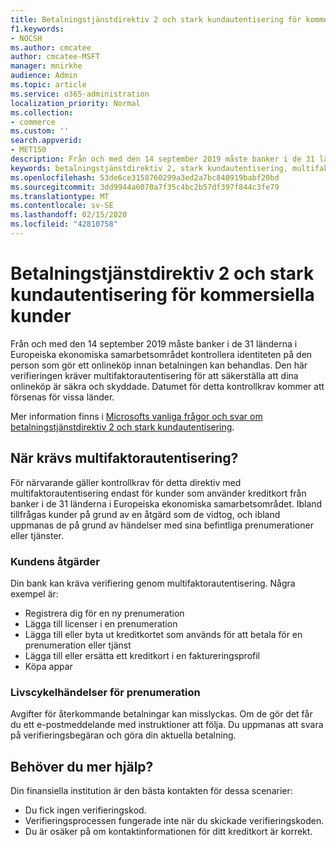 ```yaml
---
title: Betalningstjänstdirektiv 2 och stark kundautentisering för kommersiella kunder
f1.keywords:
- NOCSH
ms.author: cmcatee
author: cmcatee-MSFT
manager: mnirkhe
audience: Admin
ms.topic: article
ms.service: o365-administration
localization_priority: Normal
ms.collection:
- commerce
ms.custom: ''
search.appverid:
- MET150
description: Från och med den 14 september 2019 måste banker i de 31 länderna i Europeiska ekonomiska samarbetsområdet kontrollera identiteten på den person som gör ett onlineköp innan betalningen kan behandlas.
keywords: betalningstjänstdirektiv 2, stark kundautentisering, multifaktorautentisering
ms.openlocfilehash: 53de6ce3158760299a3ed2a7bc840919babf20bd
ms.sourcegitcommit: 3dd9944a6070a7f35c4bc2b57df397f844c3fe79
ms.translationtype: MT
ms.contentlocale: sv-SE
ms.lasthandoff: 02/15/2020
ms.locfileid: "42810758"
---
```

# <a name="payment-services-directive-2-and-strong-customer-authentication-for-commercial-customers"></a>Betalningstjänstdirektiv 2 och stark kundautentisering för kommersiella kunder

Från och med den 14 september 2019 måste banker i de 31 länderna i Europeiska ekonomiska samarbetsområdet kontrollera identiteten på den person som gör ett onlineköp innan betalningen kan behandlas. Den här verifieringen kräver multifaktorautentisering för att säkerställa att dina onlineköp är säkra och skyddade. Datumet för detta kontrollkrav kommer att försenas för vissa länder. 

Mer information finns i [Microsofts vanliga frågor och svar om betalningstjänstdirektiv 2 och stark kundautentisering](https://support.microsoft.com/help/4517854/microsoft-account-open-banking-customer-authentication).

## <a name="when-is-multi-factor-authentication-required"></a>När krävs multifaktorautentisering?

För närvarande gäller kontrollkrav för detta direktiv med multifaktorautentisering endast för kunder som använder kreditkort från banker i de 31 länderna i Europeiska ekonomiska samarbetsområdet. Ibland tillfrågas kunder på grund av en åtgärd som de vidtog, och ibland uppmanas de på grund av händelser med sina befintliga prenumerationer eller tjänster.

### <a name="customer-actions"></a>Kundens åtgärder

Din bank kan kräva verifiering genom multifaktorautentisering. Några exempel är:
- Registrera dig för en ny prenumeration
- Lägga till licenser i en prenumeration
- Lägga till eller byta ut kreditkortet som används för att betala för en prenumeration eller tjänst
- Lägga till eller ersätta ett kreditkort i en faktureringsprofil
- Köpa appar

### <a name="subscription-lifecycle-events"></a>Livscykelhändelser för prenumeration

Avgifter för återkommande betalningar kan misslyckas. Om de gör det får du ett e-postmeddelande med instruktioner att följa. Du uppmanas att svara på verifieringsbegäran och göra din aktuella betalning.

## <a name="need-more-help"></a>Behöver du mer hjälp?

Din finansiella institution är den bästa kontakten för dessa scenarier:
- Du fick ingen verifieringskod.  
- Verifieringsprocessen fungerade inte när du skickade verifieringskoden.
- Du är osäker på om kontaktinformationen för ditt kreditkort är korrekt.
